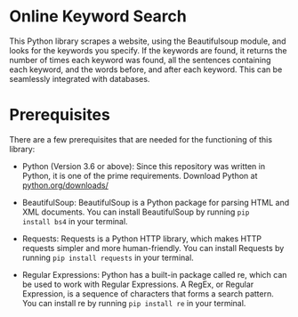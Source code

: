 # Online Keyword Search

This Python library scrapes a website, using the Beautifulsoup module, and looks for the keywords you specify. If the keywords are found, it returns the number of times each keyword was found, all the sentences containing each keyword, and the words before, and after each keyword. This can be seamlessly integrated with databases.

# Prerequisites

There are a few prerequisites that are needed for the functioning of this library:

-   Python (Version 3.6 or above): Since this repository was written in Python, it is one of the prime requirements. Download Python at [python.org/downloads/](https://www.python.org/downloads/)

-   BeautifulSoup: BeautifulSoup is a Python package for parsing HTML and XML documents. You can install BeautifulSoup by running <code>pip install bs4</code> in your terminal.

-   Requests: Requests is a Python HTTP library, which makes HTTP requests simpler and more human-friendly. You can install Requests by running <code>pip install requests</code> in your terminal.

-   Regular Expressions: Python has a built-in package called re, which can be used to work with Regular Expressions. A RegEx, or Regular Expression, is a sequence of characters that forms a search pattern. You can install re by running <code>pip install re</code> in your terminal.
